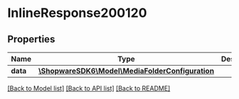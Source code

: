 # InlineResponse200120

## Properties
Name | Type | Description | Notes
------------ | ------------- | ------------- | -------------
**data** | [**\ShopwareSDK6\Model\MediaFolderConfiguration**](MediaFolderConfiguration.md) |  | [optional] 

[[Back to Model list]](../../README.md#documentation-for-models) [[Back to API list]](../../README.md#documentation-for-api-endpoints) [[Back to README]](../../README.md)

